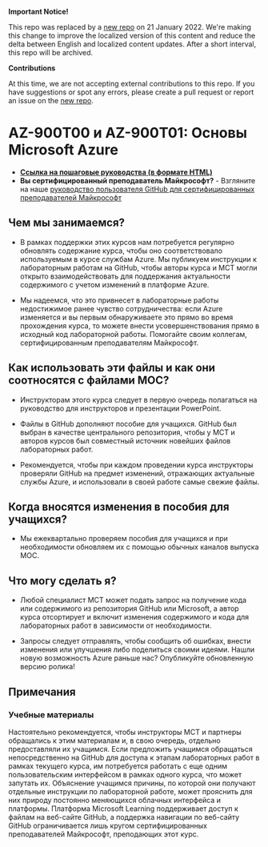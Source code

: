 **Important Notice!**

This repo was replaced by a [new repo](https://github.com/MicrosoftLearning/AZ-900T0x-MicrosoftAzureFundamentals.ru-ru) on 21 January 2022. We're making this change to improve the localized version of this content and reduce the delta between English and localized content updates. 
After a short interval, this repo will be archived.

**Contributions**

At this time, we are not accepting external contributions to this repo. If you have suggestions or spot any errors, please create a pull request or report an issue on the [new repo](https://github.com/MicrosoftLearning/AZ-900T0x-MicrosoftAzureFundamentals.ru-ru).

# AZ-900T00 и AZ-900T01: Основы Microsoft Azure

- **[Ссылка на пошаговые руководства (в формате HTML)](https://microsoftlearning.github.io/AZ-900T0xRU-MicrosoftAzureFundamentals/)**
- **Вы сертифицированный преподаватель Майкрософт?** - Взгляните на наше [руководство пользователя GitHub для сертифицированных преподавателей Майкрософт](https://microsoftlearning.github.io/MCT-User-Guide/)

## Чем мы занимаемся?

- В рамках поддержки этих курсов нам потребуется регулярно обновлять содержание курса, чтобы оно соответствовало используемым в курсе службам Azure.  Мы публикуем инструкции к лабораторным работам на GitHub, чтобы авторы курса и MCT могли открыто взаимодействовать для поддержания актуальности содержимого с учетом изменений в платформе Azure.

- Мы надеемся, что это привнесет в лабораторные работы недостижимое ранее чувство сотрудничества: если Azure изменяется и вы первым обнаруживаете это прямо во время прохождения курса, то можете внести усовершенствования прямо в исходный код лабораторной работы.  Помогайте своим коллегам, сертифицированным преподавателям Майкрософт.

## Как использовать эти файлы и как они соотносятся с файлами MOC?

- Инструкторам этого курса следует в первую очередь полагаться на руководство для инструкторов и презентации PowerPoint.

- Файлы в GitHub дополняют пособие для учащихся. GitHub был выбран в качестве центрального репозитория, чтобы у MCT и авторов курсов был совместный источник новейших файлов лабораторных работ.

- Рекомендуется, чтобы при каждом проведении курса инструкторы проверяли GitHub на предмет изменений, отражающих актуальные службы Azure, и использовали в своей работе самые свежие файлы.

## Когда вносятся изменения в пособия для учащихся?

- Мы ежеквартально проверяем пособия для учащихся и при необходимости обновляем их с помощью обычных каналов выпуска MOC.

## Что могу сделать я?

- Любой специалист MCT может подать запрос на получение кода или содержимого из репозитория GitHub или Microsoft, а автор курса отсортирует и включит изменения содержимого и кода для лабораторных работ в зависимости от необходимости.

- Запросы следует отправлять, чтобы сообщить об ошибках, внести изменения или улучшения либо поделиться своими идеями.  Нашли новую возможность Azure раньше нас?  Опубликуйте обновленную версию ролика!

## Примечания

### Учебные материалы

Настоятельно рекомендуется, чтобы инструкторы MCT и партнеры обращались к этим материалам и, в свою очередь, отдельно предоставляли их учащимся.  Если предложить учащимся обращаться непосредственно на GitHub для доступа к этапам лабораторных работ в рамках текущего курса, им потребуется работать с еще одним пользовательским интерфейсом в рамках одного курса, что может запутать их. Объяснение учащимся причины, по которой они получают отдельные инструкции по лабораторной работе, может прояснить для них природу постоянно меняющихся облачных интерфейса и платформы. Платформа Microsoft Learning поддерживает доступ к файлам на веб-сайте GitHub, а поддержка навигации по веб-сайту GitHub ограничивается лишь кругом сертифицированных преподавателей Майкрософт, преподающих этот курс.
